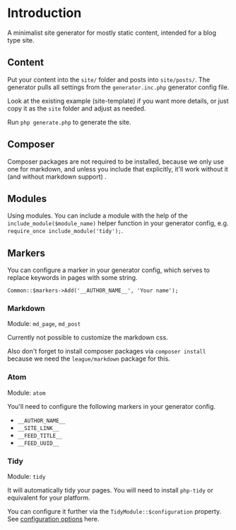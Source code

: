 # Introduction

A minimalist site generator for mostly static content, intended for a blog type site.

## Content

Put your content into the `site/` folder and posts into `site/posts/`. The generator pulls all settings from the `generator.inc.php` generator config file.

Look at the existing example (site-template) if you want more details, or just copy it as the `site` folder and adjust as needed.

Run `php generate.php` to generate the site.

## Composer

Composer packages are not required to be installed, because we only use one for markdown, and unless you include that explicitly, it'll work without it (and without markdown support)
.

## Modules

Using modules. You can include a module with the help of the `include_module($module_name)` helper function in your generator config, e.g. `require_once include_module('tidy');`.

## Markers

You can configure a marker in your generator config, which serves to replace keywords in pages with some string.

`Common::$markers->Add('__AUTHOR_NAME__', 'Your name');`

### Markdown

Module: `md_page`, `md_post`

Currently not possible to customize the markdown css.

Also don't forget to install composer packages via `composer install` because we need the `league/markdown` package for this.

### Atom

Module: `atom`

You'll need to configure the following markers in your generator config.

- `__AUTHOR_NAME__`
- `__SITE_LINK__`
- `__FEED_TITLE__`
- `__FEED_UUID__`

### Tidy

Module: `tidy`

It will automatically tidy your pages. You will need to install `php-tidy` or equivalent for your platform.

You can configure it further via the `TidyModule::$configuration` property. See [configuration options](http://tidy.sourceforge.net/docs/quickref.html) here.
